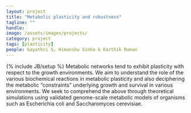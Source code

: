 ```yaml
---
layout: project
title: "Metabolic plasticity and robustness"
tagline: ""
handle: 
image: /assets/images/projects/
category: project
tags: [plasticity]
people: Gayathri S, Himanshu Sinha & Karthik Raman
---
```

{% include JB/setup %}
Metabolic networks tend to exhibit plasticity with respect to the growth environments. We aim to understand the role of the various biochemical reactions in metabolic plasticity and also deciphering the metabolic “constraints” underlying growth and survival in various environments. We seek to comprehend the above through theoretical simulations using validated genome-scale metabolic models of organisms such as Escherichia coli and Saccharomyces cerevisiae.

